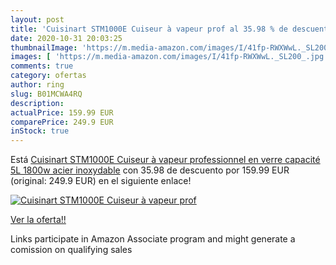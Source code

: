 ```yaml
---
layout: post
title: 'Cuisinart STM1000E Cuiseur à vapeur prof al 35.98 % de descuento'
date: 2020-10-31 20:03:25
thumbnailImage: 'https://m.media-amazon.com/images/I/41fp-RWXWwL._SL200_.jpg'
images: [ 'https://m.media-amazon.com/images/I/41fp-RWXWwL._SL200_.jpg' ]
comments: true
category: ofertas
author: ring
slug: B01MCWA4RQ
description:
actualPrice: 159.99 EUR
comparePrice: 249.9 EUR
inStock: true
---
```


Está [Cuisinart STM1000E Cuiseur à vapeur professionnel en verre  capacité 5L  1800w  acier inoxydable](https://www.amazon.fr/dp/B01MCWA4RQ/?tag=tolees0d-21) con 35.98 de descuento por 159.99 EUR (original: 249.9 EUR) en el siguiente enlace!

[![Cuisinart STM1000E Cuiseur à vapeur prof](https://m.media-amazon.com/images/I/41fp-RWXWwL._SL200_.jpg)](https://www.amazon.fr/dp/B01MCWA4RQ/?tag=tolees0d-21)

[Ver la oferta!!](https://www.amazon.fr/dp/B01MCWA4RQ/?tag=tolees0d-21)

Links participate in Amazon Associate program and might generate a comission on qualifying sales


